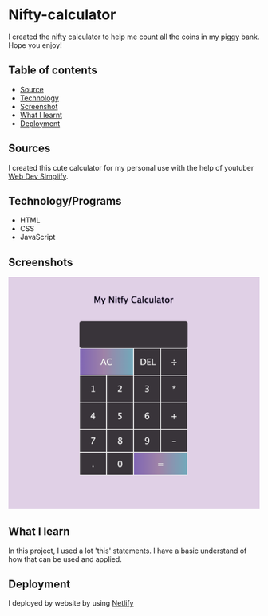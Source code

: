 # Nifty-calculator
I created the nifty calculator to help me count all the coins in my piggy bank. Hope you enjoy!


## Table of contents

 - [Source](/#Sources)
 - [Technology](/#Technology)
 - [Screenshot](/#Screenshot)
 - [What I learnt](/#WhatILearnt)
 - [Deployment](/#Deployment)



## Sources
I created this cute calculator for my personal use with the help of youtuber [Web Dev Simplify](https://www.youtube.com/watch?v=j59qQ7YWLxw).



## Technology/Programs

- HTML
- CSS
- JavaScript


## Screenshots

!["Example"](/screenshot-example.png)


## What I learn

In this project, I used a lot 'this' statements. I have a basic understand of how that can be used and applied. 



## Deployment
I deployed by website by using [Netlify](https://nitfy-cal-gen.netlify.app/)



